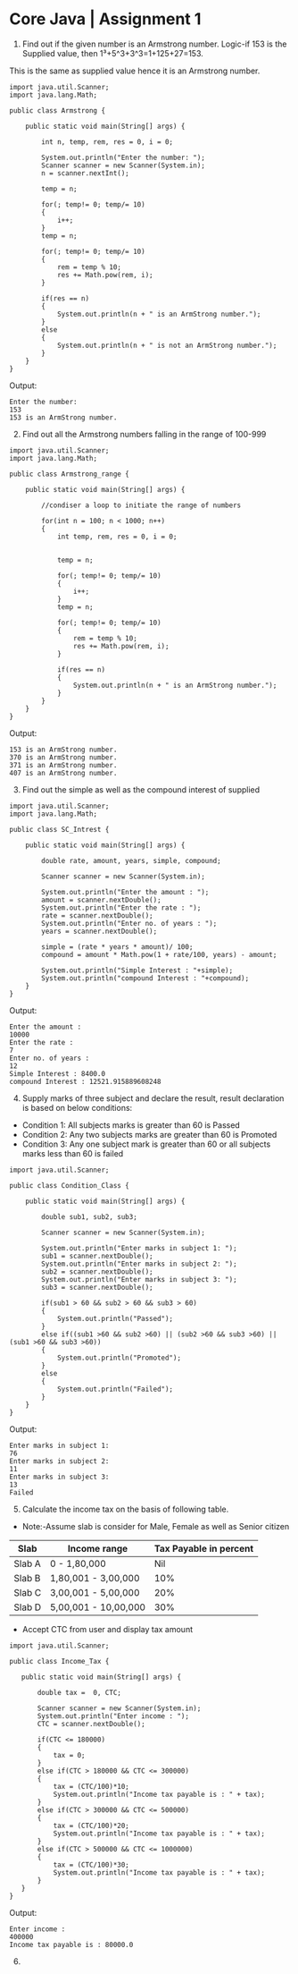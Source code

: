 # Core Java | Assignment 1

1. Find out if the given number is an Armstrong number. Logic-if 153 is the Supplied value, then 1³+5^3+3^3=1+125+27=153.

This is the same as supplied value hence it is an Armstrong number.

```
import java.util.Scanner;
import java.lang.Math;

public class Armstrong {

	public static void main(String[] args) {
		
		int n, temp, rem, res = 0, i = 0;
		
		System.out.println("Enter the number: ");
		Scanner scanner = new Scanner(System.in);
		n = scanner.nextInt();
		
		temp = n;
		
		for(; temp!= 0; temp/= 10)
		{
			i++;
		}
		temp = n;
		
		for(; temp!= 0; temp/= 10)
		{
			rem = temp % 10;
			res += Math.pow(rem, i);
		}
		
		if(res == n)
		{
			System.out.println(n + " is an ArmStrong number.");
		}
		else
		{
			System.out.println(n + " is not an ArmStrong number.");
		}
	}
}
```

Output:

```
Enter the number: 
153
153 is an ArmStrong number.
```

2. Find out all the Armstrong numbers falling in the range of 100-999

```
import java.util.Scanner;
import java.lang.Math;

public class Armstrong_range {

	public static void main(String[] args) {
		
		//condiser a loop to initiate the range of numbers
		
		for(int n = 100; n < 1000; n++)
		{
			int temp, rem, res = 0, i = 0;
			
			
			temp = n;
			
			for(; temp!= 0; temp/= 10)
			{
				i++;
			}
			temp = n;
			
			for(; temp!= 0; temp/= 10)
			{
				rem = temp % 10;
				res += Math.pow(rem, i);
			}
			
			if(res == n)
			{
				System.out.println(n + " is an ArmStrong number.");
			}
		}
	}
}
```

Output:

```
153 is an ArmStrong number.
370 is an ArmStrong number.
371 is an ArmStrong number.
407 is an ArmStrong number.
```

3. Find out the simple as well as the compound interest of supplied

```
import java.util.Scanner;
import java.lang.Math;

public class SC_Intrest {
	
	public static void main(String[] args) {
	
		double rate, amount, years, simple, compound;
		
		Scanner scanner = new Scanner(System.in);
		
		System.out.println("Enter the amount : ");
		amount = scanner.nextDouble();
		System.out.println("Enter the rate : ");
		rate = scanner.nextDouble();
		System.out.println("Enter no. of years : ");
		years = scanner.nextDouble();
		
		simple = (rate * years * amount)/ 100;
		compound = amount * Math.pow(1 + rate/100, years) - amount;
		
		System.out.println("Simple Interest : "+simple);
		System.out.println("compound Interest : "+compound);	
	}
}

```

Output:

```
Enter the amount : 
10000
Enter the rate : 
7
Enter no. of years : 
12
Simple Interest : 8400.0
compound Interest : 12521.915889608248
```

4. Supply marks of three subject and declare the result, result declaration is based on below conditions:

 - Condition 1: All subjects marks is greater than 60 is Passed
 - Condition 2: Any two subjects marks are greater than 60 is Promoted
 - Condition 3: Any one subject mark is greater than 60 or all subjects marks less than 60 is failed

```
import java.util.Scanner;

public class Condition_Class {

	public static void main(String[] args) {
		
		double sub1, sub2, sub3;
		
		Scanner scanner = new Scanner(System.in);
		
		System.out.println("Enter marks in subject 1: ");
		sub1 = scanner.nextDouble();
		System.out.println("Enter marks in subject 2: ");
		sub2 = scanner.nextDouble();
		System.out.println("Enter marks in subject 3: ");
		sub3 = scanner.nextDouble();
		
		if(sub1 > 60 && sub2 > 60 && sub3 > 60)
		{
			System.out.println("Passed");
		}
		else if((sub1 >60 && sub2 >60) || (sub2 >60 && sub3 >60) || (sub1 >60 && sub3 >60))
		{
			System.out.println("Promoted");
		}
		else
		{
			System.out.println("Failed");
		}
	}
}
```

Output:

```
Enter marks in subject 1: 
76
Enter marks in subject 2: 
11
Enter marks in subject 3: 
13
Failed
```

5. Calculate the income tax on the basis of following table.

 - Note:-Assume slab is consider for Male, Female as well as Senior citizen
 
 | Slab | Income range | Tax Payable in percent |
 |------|--------------|------------------------|
 | Slab A | 0 - 1,80,000 | Nil |
 | Slab B | 1,80,001 - 3,00,000 | 10% |
 | Slab C | 3,00,001 - 5,00,000 | 20% |
 | Slab D | 5,00,001 - 10,00,000 | 30% |
 
 - Accept CTC from user and display tax amount
 
 ```
 import java.util.Scanner;

public class Income_Tax {

	public static void main(String[] args) {
		
		double tax =  0, CTC;
		
		Scanner scanner = new Scanner(System.in);
		System.out.println("Enter income : ");
		CTC = scanner.nextDouble();
		
		if(CTC <= 180000)
		{
			tax = 0;
		}
		else if(CTC > 180000 && CTC <= 300000)
		{
			tax = (CTC/100)*10;
			System.out.println("Income tax payable is : " + tax);
		}
		else if(CTC > 300000 && CTC <= 500000)
		{
			tax = (CTC/100)*20;
			System.out.println("Income tax payable is : " + tax);
		}
		else if(CTC > 500000 && CTC <= 1000000)
		{
			tax = (CTC/100)*30;
			System.out.println("Income tax payable is : " + tax);
		}	
	}
}
 ```
 
 Output:
 
 ```
Enter income : 
400000
Income tax payable is : 80000.0
 ```

6. 
 
